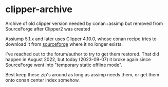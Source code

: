 # clipper-archive

Archive of old clipper version needed by conan+assimp but removed from SourceForge after Clipper2 was created

Assiump 5.1.x and later uses Clipper 4.10.0, whose conan recipe tries to download it from 
[sourceforge](https://sourceforge.net/projects/polyclipping/files/Older%20versions/) where it
no longer exists.

I've reached out to the forum/author to try to get them restored. 
That did happen in August 2022, but today (2023-09-07) it broke again since SourceForge went into "temporary static offline mode".

Best keep these zip's around as long as assimp needs them, or get them onto conan center index somehow.
